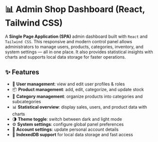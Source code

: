 <!-- Dashboard Project -->
# 📊 Admin Shop Dashboard (React, Tailwind CSS)

A **Single Page Application (SPA)** admin dashboard built with `React` and `Tailwind CSS`. This responsive and modern control panel allows administrators to manage users, products, categories, inventory, and system settings — all in one place. It also provides statistical insights with charts and supports local data storage for faster operations.

## ✨ Features

- 👥 **User management**: view and edit user profiles & roles  
- 📦 **Product management**: add, edit, categorize, and update stock  
- 📂 **Category management**: organize products into categories and subcategories  
- 📊 **Statistical overview**: display sales, users, and product data with charts  
- 🌗 **Theme toggle**: switch between dark and light mode  
- ⚙️ **System settings**: configure global panel preferences  
- 🔑 **Account settings**: update personal account details  
- 💾 **IndexedDB support** for local data storage and fast access

